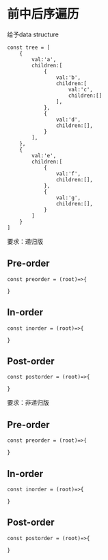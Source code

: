 # 前中后序遍历

给予data structure 
```
const tree = [
    {
        val:'a', 
        children:[
            {
                val:'b', 
                children:[
                    val:'c',
                    children:[]
                ], 
            },
            {
                val:'d', 
                children:[], 
            }
        ], 
    }, 
    {
        val:'e',
        children:[
            {
                val:'f', 
                children:[], 
            },
            {
                val:'g', 
                children:[], 
            }
        ]
    }
]
```

要求：递归版
## Pre-order 
```
const preorder = (root)=>{
  
}
```
## In-order 
```
const inorder = (root)=>{

}
```
## Post-order 
```
const postorder = (root)=>{
    
}
```
要求：非递归版
## Pre-order 
```
const preorder = (root)=>{
  
}
```
## In-order 
```
const inorder = (root)=>{

}
```
## Post-order 
```
const postorder = (root)=>{
    
}
```
